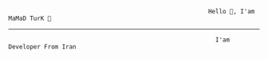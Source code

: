                                                            Hello 👋, I'am MaMaD TurK 👑
________________________________________________________________________________________________________________________________________________________________________                                                            
                                                              I'am Developer From Iran
<a href= "">
